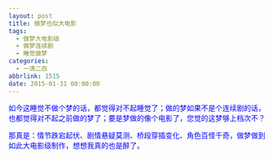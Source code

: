 ```yaml
---
layout: post
title: 做梦也似大电影
tags:
  - 做梦大电影级
  - 做梦连续剧
  - 睡觉做梦
categories:
  - 一清二白
abbrlink: 1515
date: 2015-01-31 00:00:00
---
```


<!-- build time:Sat Jun 23 2018 12:05:15 GMT+0800 (中国标准时间) -->

<span style="color:#00f">如今这睡觉不做个梦的话，都觉得对不起睡觉了；做的梦如果不是个连续剧的话，也都觉得对不起之前做的梦了；要是梦做的像个电影了，您觉的这梦够上档次不？</span>

<span style="color:#00f">那真是：情节跌宕起伏、剧情悬疑莫测、桥段穿插变化、角色百怪千奇，做梦做到如此大电影级制作，想想我真的也是醉了。</span>
<!-- rebuild by neat -->